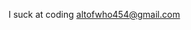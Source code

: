 I suck at coding
altofwho454@gmail.com

<!---
renderproxydeploy3/renderproxydeploy3 is a ✨ special ✨ repository because its `README.md` (this file) appears on your GitHub profile.
You can click the Preview link to take a look at your changes.
--->
